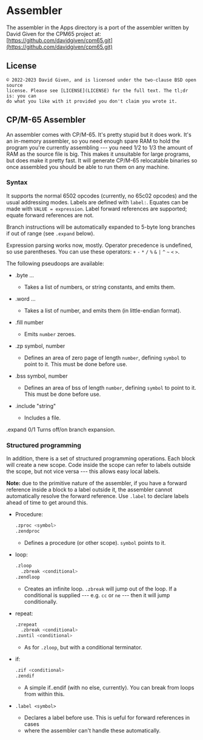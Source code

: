 # Assembler

The assembler in the Apps directory is a port of the assembler written by David
Given for the CPM65 project at:
[https://github.com/davidgiven/cpm65.git](https://github.com/davidgiven/cpm65.git)

## License

```text
© 2022-2023 David Given, and is licensed under the two-clause BSD open source
license. Please see [LICENSE](LICENSE) for the full text. The tl;dr is: you can
do what you like with it provided you don't claim you wrote it.
```

## CP/M-65 Assembler

An assembler comes with CP/M-65. It's pretty stupid but it does work. It's an
in-memory assembler, so you need enough spare RAM to hold the program you're
currently assembling --- you need 1/2 to 1/3 the amount of RAM as the source
file is big. This makes it unsuitable for large programs, but does make it
pretty fast. It will generate CP/M-65 relocatable binaries so once assembled
you should be able to run them on any machine.

### Syntax

It supports the normal 6502 opcodes (currently, no 65c02 opcodes) and the usual
addressing modes. Labels are defined with `label:`. Equates can be made with
`VALUE = expression`. Label forward references are supported; equate forward
references are not.

Branch instructions will be automatically expanded to 5-byte long branches if
out of range (see `.expand` below).

Expression parsing works now, mostly. Operator precedence is undefined, so use
parentheses. You can use these operators: `+` `-` `*` `/` `%` `&` `|` `^` `~`
`<` `>`.

The following pseudoops are available:

- .byte ...
  - Takes a list of numbers, or string constants, and emits them.

- .word ...
  - Takes a list of number, and emits them (in little-endian format).

- .fill number
  - Emits `number` zeroes.

- .zp symbol, number
  - Defines an area of zero page of length `number`, defining `symbol` to point
  to it. This must be done before use.

- .bss symbol, number
  - Defines an area of bss of length `number`, defining `symbol` to point to
  it. This must be done before use.

- .include "string"
  - Includes a file.

.expand 0/1
    Turns off/on branch expansion.

### Structured programming

In addition, there is a set of structured programming operations. Each block
will create a new scope. Code inside the scope can refer to labels outside the
scope, but not vice versa --- this allows easy local labels.

**Note:** due to the primitive nature of the assembler, if you have a forward
reference inside a block to a label outside it, the assembler cannot
automatically resolve the forward reference. Use `.label` to declare labels
ahead of time to get around this.

- Procedure:

  ```asm
  .zproc <symbol>
  .zendproc

  ```

  - Defines a procedure (or other scope). `symbol` points to it.

- loop:

  ```asm
  .zloop
    .zbreak <conditional>
  .zendloop

  ```

  - Creates an infinite loop. `.zbreak` will jump out of the loop. If a
  conditional is supplied --- e.g. `cc` or `ne` --- then it will jump
  conditionally.

- repeat:

   ```asm
   .zrepeat
     .zbreak <conditional>
   .zuntil <conditional>
   ```

  - As for `.zloop`, but with a conditional terminator.

- if:

   ```asm
   .zif <conditional>
   .zendif
   ```

  - A simple if..endif (with no else, currently). You can break from loops
   from within this.

- `.label <symbol>`
  - Declares a label before use. This is ueful for forward references in cases
  - where the assembler can't handle these automatically.
